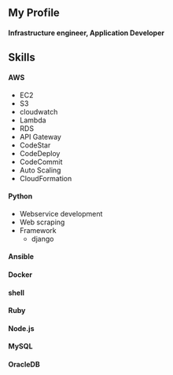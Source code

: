 ## My Profile

#### Infrastructure engineer, Application Developer

## Skills

#### AWS

  * EC2
  * S3
  * cloudwatch
  * Lambda
  * RDS
  * API Gateway
  * CodeStar
  * CodeDeploy
  * CodeCommit	
  * Auto Scaling
  * CloudFormation

#### Python

  * Webservice development
  * Web scraping
  * Framework
    * django

#### Ansible
#### Docker
#### shell
#### Ruby
#### Node.js
#### MySQL
#### OracleDB

<!--
**mayopac8/mayopac8** is a ✨ _special_ ✨ repository because its `README.md` (this file) appears on your GitHub profile.

Here are some ideas to get you started:

- 🔭 I’m currently working on ...
- 🌱 I’m currently learning ...
- 👯 I’m looking to collaborate on ...
- 🤔 I’m looking for help with ...
- 💬 Ask me about ...
- 📫 How to reach me: ...
- 😄 Pronouns: ...
- ⚡ Fun fact: ...
-->
